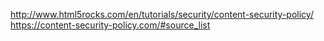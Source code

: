 http://www.html5rocks.com/en/tutorials/security/content-security-policy/
https://content-security-policy.com/#source_list
